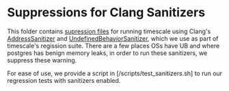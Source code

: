 # Suppressions for Clang Sanitizers #

This folder contains [supression files](https://clang.llvm.org/docs/SanitizerSpecialCaseList.html) for
running timescale using Clang's [AddressSanitizer](https://clang.llvm.org/docs/AddressSanitizer.html)
and [UndefinedBehaviorSanitizer](https://clang.llvm.org/docs/UndefinedBehaviorSanitizer.html), which
we use as part of timescale's regission suite. There are a few places OSs have UB and where postgres
has benign memory leaks, in order to run these sanitizers, we suppress these warning.

For ease of use, we provide a script in [/scripts/test_sanitizers.sh] to run our regression tests with
sanitizers enabled.
